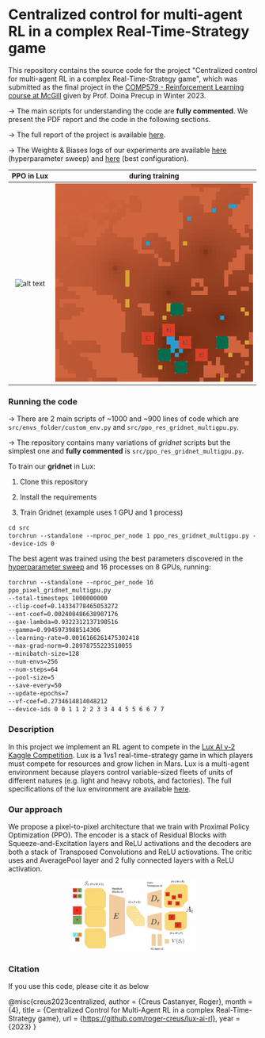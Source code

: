 # Centralized control for multi-agent RL in a complex Real-Time-Strategy game

This repository contains the source code for the project "Centralized control for multi-agent RL in a complex Real-Time-Strategy game", which was submitted as the final project in the [COMP579 - Reinforcement Learning course at McGill](https://www.cs.mcgill.ca/~dprecup/courses/Winter2023/syllabus.html) given by Prof. Doina Precup in Winter 2023.

&rarr; The main scripts for understanding the code are **fully commented**. We present the PDF report and the code in the following sections.

&rarr; The full report of the project is available [here](www.google.com).

&rarr; The Weights & Biases logs of our experiments are available [here](www.google.com) (hyperparameter sweep) and [here](www.google.com) (best configuration).


|  PPO in Lux | during training |  
|:-------------------------:|:-------------------------:|
|![alt text](imgs/vid.gif)| ![alt text](imgs/vid2.gif)| 


### Running the code

&rarr; There are 2 main scripts of ~1000 and ~900 lines of code which are ```src/envs_folder/custom_env.py``` and ```src/ppo_res_gridnet_multigpu.py```.

&rarr; The repository contains many variations of *gridnet* scripts but the simplest one and **fully commented** is ```src/ppo_res_gridnet_multigpu.py```.

To train our **gridnet** in Lux:

1) Clone this repository

2) Install the requirements

3) Train Gridnet (example uses 1 GPU and 1 process)

```
cd src
torchrun --standalone --nproc_per_node 1 ppo_res_gridnet_multigpu.py --device-ids 0
```


The best agent was trained using the best parameters discovered in the [hyperparameter sweep](www.google.com) and 16 processes on 8 GPUs, running:

```
torchrun --standalone --nproc_per_node 16 ppo_pixel_gridnet_multigpu.py 
--total-timesteps 1000000000 
--clip-coef=0.14334778465053272 
--ent-coef=0.002408486638907176 
--gae-lambda=0.9322312137190516
--gamma=0.9945973988514306
--learning-rate=0.0016166261475302418 
--max-grad-norm=0.28978755223510055 
--minibatch-size=128
--num-envs=256 
--num-steps=64 
--pool-size=5 
--save-every=50 
--update-epochs=7 
--vf-coef=0.2734614814048212 
--device-ids 0 0 1 1 2 2 3 3 4 4 5 5 6 6 7 7

```



### Description

In this project we implement an RL agent to compete in the [Lux AI v-2 Kaggle Competition](https://github.com/Lux-AI-Challenge/Lux-Design-S2). Lux is a 1vs1 real-time-strategy game in which players must compete for resources and grow lichen in Mars. Lux is a multi-agent environment because players control variable-sized fleets of units of different natures (e.g. light and heavy robots, and factories). The full specifications of the lux environment are available [here](https://www.lux-ai.org/specs-s2).

### Our approach

We propose a pixel-to-pixel architecture that we train with Proximal Policy Optimization (PPO). The encoder is a stack of Residual Blocks with Squeeze-and-Excitation layers and ReLU activations and the decoders are both a stack of Transposed Convolutions and ReLU actiovations. The critic uses and AveragePool layer and 2 fully connected layers with a ReLU activation.

<div align="center">
  <img src="imgs/arch.png" alt="The centralized agent" width="50%" />
</div>


### Citation

If you use this code, please cite it as below

@misc{creus2023centralized,
author = {Creus Castanyer, Roger},
month = {4},
title = {Centralized Control for Multi-Agent RL in a complex Real-Time-Strategy game},
url = {https://github.com/roger-creus/lux-ai-rl},
year = {2023}
}





